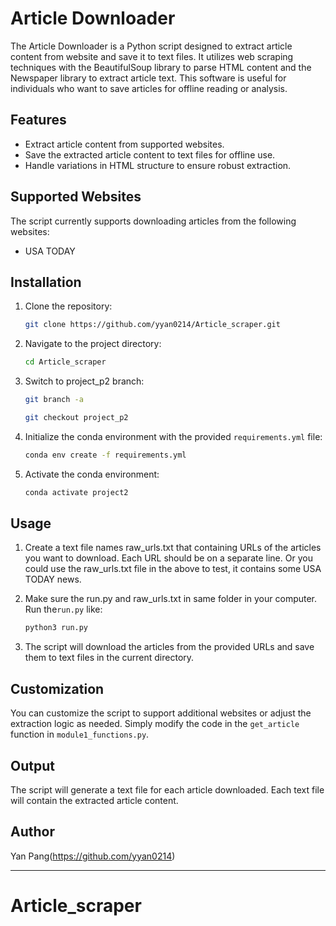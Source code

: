 # Article Downloader

The Article Downloader is a Python script designed to extract article content from website and save it to text files. It utilizes web scraping techniques with the BeautifulSoup library to parse HTML content and the Newspaper library to extract article text. This software is useful for individuals who want to save articles for offline reading or analysis.

## Features

- Extract article content from supported websites.
- Save the extracted article content to text files for offline use.
- Handle variations in HTML structure to ensure robust extraction.

## Supported Websites

The script currently supports downloading articles from the following websites:

- USA TODAY


## Installation

1. Clone the repository:

    ```bash
    git clone https://github.com/yyan0214/Article_scraper.git
    ```

2. Navigate to the project directory:

    ```bash
    cd Article_scraper
    ```

4. Switch to project_p2 branch:

    ```bash
    git branch -a
    ```
    ```bash
    git checkout project_p2
    ```

4. Initialize the conda environment with the provided `requirements.yml` file:

    ```bash
    conda env create -f requirements.yml
    ```

4. Activate the conda environment:

    ```bash
    conda activate project2
    ```

## Usage

1. Create a text file names raw_urls.txt that containing URLs of the articles you want to download. Each URL should be on a separate line. Or you could use the raw_urls.txt file in the above to test, it contains some USA TODAY news.

2. Make sure the run.py and raw_urls.txt in same folder in your computer. Run the`run.py` like:

    ```bash
    python3 run.py
    ```

3. The script will download the articles from the provided URLs and save them to text files in the current directory.

## Customization

You can customize the script to support additional websites or adjust the extraction logic as needed. Simply modify the code in the `get_article` function in `module1_functions.py`.

## Output

The script will generate a text file for each article downloaded. Each text file will contain the extracted article content.

## Author

Yan Pang(https://github.com/yyan0214)

---

# Article_scraper
